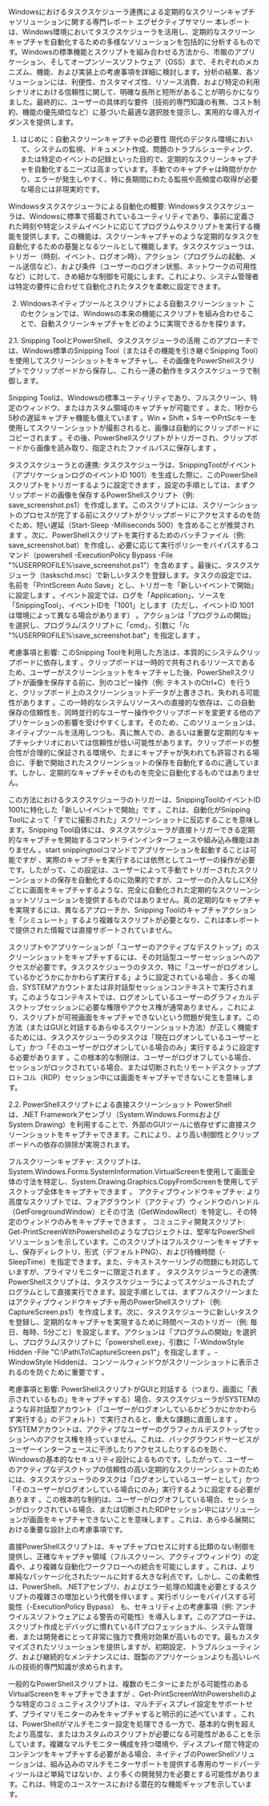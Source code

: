 Windowsにおけるタスクスケジューラ連携による定期的なスクリーンキャプチャソリューションに関する専門レポート
エグゼクティブサマリー
本レポートは、Windows環境においてタスクスケジューラを活用し、定期的なスクリーンキャプチャを自動化するための多様なソリューションを包括的に分析するものです。Windowsの標準機能とスクリプトを組み合わせる方法から、市販のアプリケーション、そしてオープンソースソフトウェア（OSS）まで、それぞれのメカニズム、機能、および実装上の考慮事項を詳細に検討します。分析の結果、各ソリューションには、利便性、カスタマイズ性、リソース消費、および特定の利用シナリオにおける信頼性に関して、明確な長所と短所があることが明らかになりました。最終的に、ユーザーの具体的な要件（技術的専門知識の有無、コスト制約、機能の優先順位など）に基づいた最適な選択肢を提示し、実用的な導入ガイダンスを提供します。

1. はじめに：自動スクリーンキャプチャの必要性
現代のデジタル環境において、システムの監視、ドキュメント作成、問題のトラブルシューティング、または特定のイベントの記録といった目的で、定期的なスクリーンキャプチャを自動化するニーズは高まっています。手動でのキャプチャは時間がかかり、エラーが発生しやすく、特に長期間にわたる監視や高頻度の取得が必要な場合には非現実的です。

Windowsタスクスケジューラによる自動化の概要:
Windowsタスクスケジューラは、Windowsに標準で搭載されているユーティリティであり、事前に定義された時刻や特定システムイベントに応じてプログラムやスクリプトを実行する機能を提供します。この機能は、スクリーンキャプチャのような定期的なタスクを自動化するための基盤となるツールとして機能します。タスクスケジューラは、トリガー（時刻、イベント、ログオン時）、アクション（プログラムの起動、メール送信など）、および条件（ユーザーのログオン状態、ネットワークの可用性など）に対して、きめ細かな制御を可能にします。これにより、システム管理者は特定の要件に合わせて自動化されたタスクを柔軟に設定できます。

2. Windowsネイティブツールとスクリプトによる自動スクリーンショット
このセクションでは、Windowsの本来の機能にスクリプトを組み合わせることで、自動スクリーンキャプチャをどのように実現できるかを探ります。

2.1. Snipping ToolとPowerShell、タスクスケジューラの活用
このアプローチでは、Windows標準のSnipping Tool（またはその機能を引き継ぐSnipping Tool）を使用してスクリーンショットをキャプチャし、その画像をPowerShellスクリプトでクリップボードから保存し、これら一連の動作をタスクスケジューラで制御します。

Snipping Toolは、Windowsの標準ユーティリティであり、フルスクリーン、特定のウィンドウ、またはカスタム領域のキャプチャが可能です 。また、1秒から5秒の遅延キャプチャ機能も備えています 。Win + Shift + SキーやPrtScキーを使用してスクリーンショットが撮影されると、画像は自動的にクリップボードにコピーされます 。その後、PowerShellスクリプトがトリガーされ、クリップボードから画像を読み取り、指定されたファイルパスに保存します 。   

タスクスケジューラとの連携: タスクスケジューラは、SnippingToolがイベント（アプリケーションログのイベントID 1001）を生成した際に、このPowerShellスクリプトをトリガーするように設定できます 。設定の手順としては、まずクリップボードの画像を保存するPowerShellスクリプト（例: save_screenshot.ps1）を作成します。このスクリプトには、スクリーンショットのプロセスが完了する前にスクリプトがクリップボードにアクセスするのを防ぐため、短い遅延（Start-Sleep -Milliseconds 500）を含めることが推奨されます 。次に、PowerShellスクリプトを実行するためのバッチファイル（例: save_screenshot.bat）を作成し、必要に応じて実行ポリシーをバイパスするコマンド（powershell -ExecutionPolicy Bypass -File "%USERPROFILE%\save_screenshot.ps1"）を含めます 。最後に、タスクスケジューラ（taskschd.msc）で新しいタスクを登録します。タスクの設定では、名前を「PrintScreen Auto Save」とし、トリガーを「新しいイベントで開始」に設定します 。イベント設定では、ログを「Application」、ソースを「SnippingTool」、イベントIDを「1001」とします（ただし、イベントID 1001は環境によって異なる場合があります） 。アクションは「プログラムの開始」を選択し、プログラム/スクリプトに「cmd」、引数に「/c "%USERPROFILE%\save_screenshot.bat"」を指定します 。   

考慮事項と影響:
このSnipping Toolを利用した方法は、本質的にシステムクリップボードに依存します 。クリップボードは一時的で共有されるリソースであるため、ユーザーがスクリーンショットをキャプチャした後、PowerShellスクリプトが画像を保存する前に、別のコピー操作（例: テキストのCtrl+C）を行うと、クリップボード上のスクリーンショットデータが上書きされ、失われる可能性があります 。この一時的なシステムリソースへの直接的な依存は、この自動保存の信頼性を、同時並行的なユーザー操作やクリップボードを変更する他のアプリケーションの影響を受けやすくします。そのため、このソリューションは、ネイティブツールを活用しつつも、真に無人での、あるいは重要な定期的なキャプチャシナリオにおいては信頼性が低い可能性があります。クリップボードの整合性が合理的に保証される環境や、たまにキャプチャが失われても許容される場合に、手動で開始されたスクリーンショットの保存を自動化するのに適しています。しかし、定期的なキャプチャそのものを完全に自動化するものではありません。   

この方法におけるタスクスケジューラのトリガーは、SnippingToolのイベントID 1001に特化した「新しいイベントで開始」です 。これは、自動化がSnipping Toolによって「すでに撮影された」スクリーンショットに反応することを意味します。Snipping Tool自体には、タスクスケジューラが直接トリガーできる定期的なキャプチャを開始するコマンドラインインターフェースや組み込み機能はありません 。start snippingtoolコマンドでアプリケーションを起動することは可能ですが 、実際のキャプチャを実行するには依然としてユーザーの操作が必要です。したがって、この設定は、ユーザーによって手動でトリガーされたスクリーンショットの保存を自動化するのに効果的ですが、ユーザーの介入なしにX分ごとに画面をキャプチャするような、完全に自動化された定期的なスクリーンショットソリューションを提供するものではありません。真の定期的なキャプチャを実現するには、異なるアプローチか、Snipping Toolのキャプチャアクションを「シミュレート」するより複雑なスクリプトが必要となり、これは本レポートで提供された情報では直接サポートされていません。   

スクリプトやアプリケーションが「ユーザーのアクティブなデスクトップ」のスクリーンショットをキャプチャするには、その対話型ユーザーセッションへのアクセスが必要です。タスクスケジューラのタスク、特に「ユーザーがログオンしているかどうかにかかわらず実行する」ように設定されている場合 、多くの場合、SYSTEMアカウントまたは非対話型セッションコンテキストで実行されます。このようなコンテキストでは、ログオンしているユーザーのグラフィカルデスクトップセッションに必要な権限やアクセス権が通常ありません 。これにより、スクリプトが可視画面をキャプチャできないという問題が発生します。この方法（またはGUIと対話するあらゆるスクリーンショット方法）が正しく機能するためには、タスクスケジューラのタスクは「現在ログオンしているユーザーとして」かつ「そのユーザーがログオンしている場合のみ」実行するように設定する必要があります 。この根本的な制限は、ユーザーがログオフしている場合、セッションがロックされている場合、または切断されたリモートデスクトッププロトコル（RDP）セッション中には画面をキャプチャできないことを意味します。   

2.2. PowerShellスクリプトによる直接スクリーンショット
PowerShellは、.NET Frameworkアセンブリ（System.Windows.FormsおよびSystem.Drawing）を利用することで、外部のGUIツールに依存せずに直接スクリーンショットをキャプチャできます。これにより、より高い制御性とクリップボードへの依存の排除が実現されます。

フルスクリーンキャプチャ: スクリプトは、System.Windows.Forms.SystemInformation.VirtualScreenを使用して画面全体の寸法を特定し、System.Drawing.Graphics.CopyFromScreenを使用してデスクトップ全体をキャプチャできます 。
アクティブウィンドウキャプチャ: より高度なスクリプトでは、フォアグラウンド（アクティブ）ウィンドウのハンドル（GetForegroundWindow）とその寸法（GetWindowRect）を特定し、その特定のウィンドウのみをキャプチャできます 。
コミュニティ開発スクリプト: Get-PrintScreenWithPowershellのようなプロジェクトは、堅牢なPowerShellソリューションを示しています。このスクリプトはフルスクリーンをキャプチャし、保存ディレクトリ、形式（デフォルトPNG）、および待機時間（-SleepTime）を指定できます。また、テキストスケーリングの問題にも対応していますが、プライマリモニターに限定されます 。
タスクスケジューラとの連携: PowerShellスクリプトは、タスクスケジューラによってスケジュールされたプログラムとして直接実行できます。設定手順としては、まずフルスクリーンまたはアクティブウィンドウキャプチャ用のPowerShellスクリプト（例: CaptureScreen.ps1）を作成します。次に、タスクスケジューラに新しいタスクを登録し、定期的なキャプチャを実現するために時間ベースのトリガー（例: 毎日、毎時、5分ごと）を設定します。アクションは「プログラムの開始」を選択し、プログラム/スクリプトに「powershell.exe」、引数に「-WindowStyle Hidden -File "C:\Path\To\CaptureScreen.ps1"」を指定します 。-WindowStyle Hiddenは、コンソールウィンドウがスクリーンショットに表示されるのを防ぐために重要です 。   

考慮事項と影響:
PowerShellスクリプトがGUIと対話する（つまり、画面に「表示されているもの」をキャプチャする）場合、タスクスケジューラがSYSTEMのような非対話型アカウント（「ユーザーがログオンしているかどうかにかかわらず実行する」のデフォルト）で実行されると、重大な課題に直面します 。SYSTEMアカウントは、アクティブなユーザーのグラフィカルデスクトップセッションへのアクセス権を持っていません。これは、バックグラウンドサービスがユーザーインターフェースに干渉したりアクセスしたりするのを防ぐ、Windowsの基本的なセキュリティ設計によるものです。したがって、ユーザーのアクティブなデスクトップの信頼性の高い定期的なスクリーンショットのためには、タスクスケジューラのタスクは「ログオンしているユーザーとして」かつ「そのユーザーがログオンしている場合にのみ」実行するように設定する必要があります 。この根本的な制約は、ユーザーがログオフしている場合、セッションがロックされている場合、または切断されたRDPセッション中にはソリューションが画面をキャプチャできないことを意味します 。これは、あらゆる展開における重要な設計上の考慮事項です。   

直接PowerShellスクリプトは、キャプチャプロセスに対する比類のない制御を提供し、正確なキャプチャ領域（フルスクリーン、アクティブウィンドウ）の定義や、より複雑な自動化ワークフローへの統合を可能にします 。これは、より単純なパッケージ化されたツールに対する大きな利点です。しかし、この柔軟性は、PowerShell、.NETアセンブリ、およびエラー処理の知識を必要とするスクリプトの複雑さの増加という代償を伴います 。実行ポリシーをバイパスする可能性（-ExecutionPolicy Bypass） も、セキュリティ上の考慮事項（例: アンチウイルスソフトウェアによる警告の可能性）を導入します。このアプローチは、スクリプト作成とデバッグに慣れているITプロフェッショナル、システム管理者、または開発者にとって非常に強力で費用対効果が高いものです。最もカスタマイズされたソリューションを提供しますが、初期設定、トラブルシューティング、および継続的なメンテナンスには、既製のアプリケーションよりも高いレベルの技術的専門知識が求められます。   

一般的なPowerShellスクリプトは、複数のモニターにまたがる可能性のあるVirtualScreenをキャプチャできますが 、Get-PrintScreenWithPowershellのような特定のコミュニティスクリプトは、マルチディスプレイ設定をサポートせず、プライマリモニターのみをキャプチャすると明示的に述べています 。これは、PowerShellがマルチモニター設定を処理できる一方で、基本的な例を超えたより高度な、またはカスタムのスクリプトが必要になる可能性があることを示しています。複雑なマルチモニター構成を持つ環境や、ディスプレイ間で特定のコンテンツをキャプチャする必要がある場合、ネイティブのPowerShellソリューションは、組み込みのマルチモニターサポートを提供する専用のサードパーティツールほど単純ではないか、より多くの開発努力を必要とする可能性があります。これは、特定のユースケースにおける潜在的な機能ギャップを示しています。   

